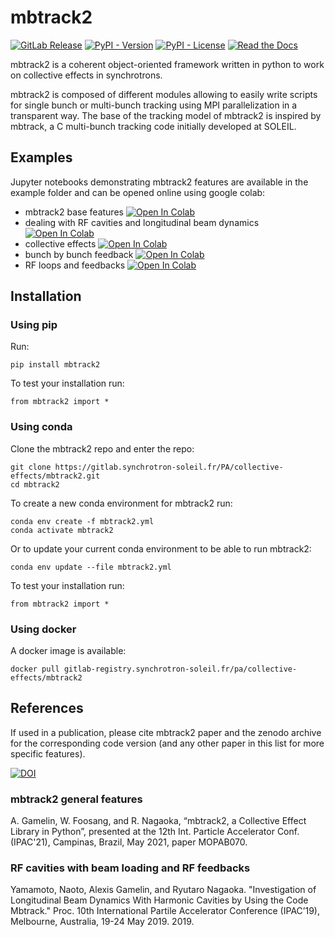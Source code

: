 mbtrack2
========

[![GitLab Release](https://img.shields.io/gitlab/v/release/184?gitlab_url=https%3A%2F%2Fgitlab.synchrotron-soleil.fr%2F)](https://gitlab.synchrotron-soleil.fr/PA/collective-effects/mbtrack2/-/releases) [![PyPI - Version](https://img.shields.io/pypi/v/mbtrack2)](https://pypi.org/project/mbtrack2/)
[![PyPI - License](https://img.shields.io/pypi/l/mbtrack2)](https://gitlab.synchrotron-soleil.fr/PA/collective-effects/mbtrack2/-/blob/stable/LICENSE)
[![Read the Docs](https://img.shields.io/readthedocs/mbtrack2)](https://mbtrack2.readthedocs.io/)

mbtrack2 is a coherent object-oriented framework written in python to work on collective effects in synchrotrons.

mbtrack2 is composed of different modules allowing to easily write scripts for single bunch or multi-bunch tracking using MPI parallelization in a transparent way. The base of the tracking model of mbtrack2 is inspired by mbtrack, a C multi-bunch tracking code initially developed at SOLEIL.

Examples
--------
Jupyter notebooks demonstrating mbtrack2 features are available in the example folder and can be opened online using google colab:
+ mbtrack2 base features [![Open In Colab](https://colab.research.google.com/assets/colab-badge.svg)](https://colab.research.google.com/github/GamelinAl/mbtrack2_examples/blob/main/mbtrack2_demo.ipynb)
+ dealing with RF cavities and longitudinal beam dynamics [![Open In Colab](https://colab.research.google.com/assets/colab-badge.svg)](https://colab.research.google.com/github/GamelinAl/mbtrack2_examples/blob/main/mbtrack2_cavity_resonator.ipynb)
+ collective effects [![Open In Colab](https://colab.research.google.com/assets/colab-badge.svg)](https://colab.research.google.com/github/GamelinAl/mbtrack2_examples/blob/main/mbtrack2_collective_effects.ipynb)
+ bunch by bunch feedback [![Open In Colab](https://colab.research.google.com/assets/colab-badge.svg)](https://colab.research.google.com/github/GamelinAl/mbtrack2_examples/blob/main/mbtrack2_BxB_FB.ipynb)
+ RF loops and feedbacks [![Open In Colab](https://colab.research.google.com/assets/colab-badge.svg)](https://colab.research.google.com/github/GamelinAl/mbtrack2_examples/blob/main/mbtrack2_RF_feedback.ipynb)


Installation
------------

### Using pip

Run:

```
pip install mbtrack2
```
To test your installation run:
```
from mbtrack2 import *
```

### Using conda

Clone the mbtrack2 repo and enter the repo:
```
git clone https://gitlab.synchrotron-soleil.fr/PA/collective-effects/mbtrack2.git
cd mbtrack2
```

To create a new conda environment for mbtrack2 run:

```
conda env create -f mbtrack2.yml
conda activate mbtrack2
```

Or to update your current conda environment to be able to run mbtrack2:

```
conda env update --file mbtrack2.yml
```

To test your installation run:
```
from mbtrack2 import *
```

### Using docker

A docker image is available:

```
docker pull gitlab-registry.synchrotron-soleil.fr/pa/collective-effects/mbtrack2
```

References
----------
If used in a publication, please cite mbtrack2 paper and the zenodo archive for the corresponding code version (and any other paper in this list for more specific features).

[![DOI](https://zenodo.org/badge/DOI/10.5281/zenodo.12749990.svg)](https://doi.org/10.5281/zenodo.12749990)

### mbtrack2 general features
A. Gamelin, W. Foosang, and R. Nagaoka, “mbtrack2, a Collective Effect Library in Python”, presented at the 12th Int. Particle Accelerator Conf. (IPAC'21), Campinas, Brazil, May 2021, paper MOPAB070.

### RF cavities with beam loading and RF feedbacks
Yamamoto, Naoto, Alexis Gamelin, and Ryutaro Nagaoka. "Investigation of Longitudinal Beam Dynamics With Harmonic Cavities by Using the Code Mbtrack." Proc. 10th International Partile Accelerator Conference (IPAC’19), Melbourne, Australia, 19-24 May 2019. 2019.
